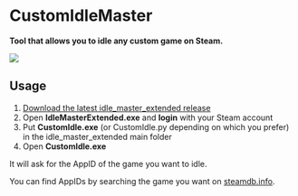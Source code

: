 # CustomIdleMaster
**Tool that allows you to idle any custom game on Steam.**

[![](https://i.imgur.com/gUNrMSl.gif)](https://i.imgur.com/gUNrMSl.gif)

## Usage
1. [Download the latest idle_master_extended release](https://github.com/JonasNilson/idle_master_extended/releases)
2. Open **IdleMasterExtended.exe** and **login** with your Steam account
3. Put **CustomIdle.exe** (or CustomIdle.py depending on which you prefer) in the idle_master_extended main folder
4. Open **CustomIdle.exe**

It will ask for the AppID of the game you want to idle.

You can find AppIDs by searching the game you want on [steamdb.info](steamdb.info "steamdb.info").
